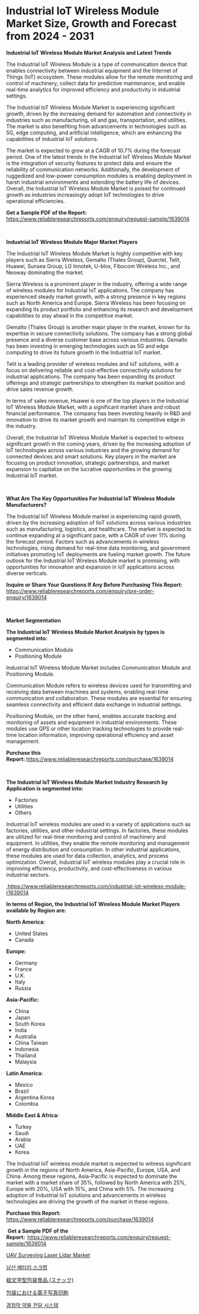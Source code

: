 <p><h1>Industrial IoT Wireless Module Market Size, Growth and Forecast from 2024 - 2031</h1></p><p><strong>Industrial IoT Wireless Module Market Analysis and Latest Trends</strong></p>
<p><p>The Industrial IoT Wireless Module is a type of communication device that enables connectivity between industrial equipment and the Internet of Things (IoT) ecosystem. These modules allow for the remote monitoring and control of machinery, collect data for predictive maintenance, and enable real-time analytics for improved efficiency and productivity in industrial settings.</p><p>The Industrial IoT Wireless Module Market is experiencing significant growth, driven by the increasing demand for automation and connectivity in industries such as manufacturing, oil and gas, transportation, and utilities. The market is also benefiting from advancements in technologies such as 5G, edge computing, and artificial intelligence, which are enhancing the capabilities of industrial IoT solutions.</p><p>The market is expected to grow at a CAGR of 10.7% during the forecast period. One of the latest trends in the Industrial IoT Wireless Module Market is the integration of security features to protect data and ensure the reliability of communication networks. Additionally, the development of ruggedized and low-power consumption modules is enabling deployment in harsh industrial environments and extending the battery life of devices. Overall, the Industrial IoT Wireless Module Market is poised for continued growth as industries increasingly adopt IoT technologies to drive operational efficiencies.</p></p>
<p><strong>Get a Sample PDF of the Report:&nbsp;</strong> <a href="https://www.reliableresearchreports.com/enquiry/request-sample/1639014">https://www.reliableresearchreports.com/enquiry/request-sample/1639014</a></p>
<p>&nbsp;</p>
<p><strong>Industrial IoT Wireless Module Major Market Players</strong></p>
<p><p>The Industrial IoT Wireless Module Market is highly competitive with key players such as Sierra Wireless, Gemalto (Thales Group), Quectel, Telit, Huawei, Sunsea Group, LG Innotek, U-blox, Fibocom Wireless Inc., and Neoway dominating the market.</p><p>Sierra Wireless is a prominent player in the industry, offering a wide range of wireless modules for Industrial IoT applications. The company has experienced steady market growth, with a strong presence in key regions such as North America and Europe. Sierra Wireless has been focusing on expanding its product portfolio and enhancing its research and development capabilities to stay ahead in the competitive market.</p><p>Gemalto (Thales Group) is another major player in the market, known for its expertise in secure connectivity solutions. The company has a strong global presence and a diverse customer base across various industries. Gemalto has been investing in emerging technologies such as 5G and edge computing to drive its future growth in the Industrial IoT market.</p><p>Telit is a leading provider of wireless modules and IoT solutions, with a focus on delivering reliable and cost-effective connectivity solutions for industrial applications. The company has been expanding its product offerings and strategic partnerships to strengthen its market position and drive sales revenue growth.</p><p>In terms of sales revenue, Huawei is one of the top players in the Industrial IoT Wireless Module Market, with a significant market share and robust financial performance. The company has been investing heavily in R&D and innovation to drive its market growth and maintain its competitive edge in the industry.</p><p>Overall, the Industrial IoT Wireless Module Market is expected to witness significant growth in the coming years, driven by the increasing adoption of IoT technologies across various industries and the growing demand for connected devices and smart solutions. Key players in the market are focusing on product innovation, strategic partnerships, and market expansion to capitalize on the lucrative opportunities in the growing Industrial IoT market.</p></p>
<p>&nbsp;</p>
<p><strong>What Are The Key Opportunities For Industrial IoT Wireless Module Manufacturers?</strong></p>
<p><p>The Industrial IoT Wireless Module market is experiencing rapid growth, driven by the increasing adoption of IIoT solutions across various industries such as manufacturing, logistics, and healthcare. The market is expected to continue expanding at a significant pace, with a CAGR of over 11% during the forecast period. Factors such as advancements in wireless technologies, rising demand for real-time data monitoring, and government initiatives promoting IoT deployments are fueling market growth. The future outlook for the Industrial IoT Wireless Module market is promising, with opportunities for innovation and expansion in IoT applications across diverse verticals.</p></p>
<p><strong>Inquire or Share Your Questions If Any Before Purchasing This Report:</strong> <a href="https://www.reliableresearchreports.com/enquiry/pre-order-enquiry/1639014">https://www.reliableresearchreports.com/enquiry/pre-order-enquiry/1639014</a></p>
<p>&nbsp;</p>
<p><strong>Market Segmentation</strong></p>
<p><strong>The Industrial IoT Wireless Module Market Analysis by types is segmented into:</strong></p>
<p><ul><li>Communication Module</li><li>Positioning Module</li></ul></p>
<p><p>Industrial IoT Wireless Module Market includes Communication Module and Positioning Module. </p><p>Communication Module refers to wireless devices used for transmitting and receiving data between machines and systems, enabling real-time communication and collaboration. These modules are essential for ensuring seamless connectivity and efficient data exchange in industrial settings.</p><p>Positioning Module, on the other hand, enables accurate tracking and monitoring of assets and equipment in industrial environments. These modules use GPS or other location tracking technologies to provide real-time location information, improving operational efficiency and asset management.</p></p>
<p><strong>Purchase this Report:&nbsp;</strong><a href="https://www.reliableresearchreports.com/purchase/1639014">https://www.reliableresearchreports.com/purchase/1639014</a></p>
<p>&nbsp;</p>
<p><strong>The Industrial IoT Wireless Module Market Industry Research by Application is segmented into:</strong></p>
<p><ul><li>Factories</li><li>Utilities</li><li>Others</li></ul></p>
<p><p>Industrial IoT wireless modules are used in a variety of applications such as factories, utilities, and other industrial settings. In factories, these modules are utilized for real-time monitoring and control of machinery and equipment. In utilities, they enable the remote monitoring and management of energy distribution and consumption. In other industrial applications, these modules are used for data collection, analytics, and process optimization. Overall, industrial IoT wireless modules play a crucial role in improving efficiency, productivity, and cost-effectiveness in various industrial sectors.</p></p>
<p><a href="https://www.reliableresearchreports.com/industrial-iot-wireless-module-r1639014">&nbsp;https://www.reliableresearchreports.com/industrial-iot-wireless-module-r1639014</a></p>
<p><strong>In terms of Region, the Industrial IoT Wireless Module Market Players available by Region are:</strong></p>
<p>
    <p> <strong> North America: </strong>
        <ul>
            <li>United States</li>
            <li>Canada</li>
        </ul>
        </p> 
    <p> <strong> Europe: </strong>
        <ul>
            <li>Germany</li>
            <li>France</li>
            <li>U.K.</li>
            <li>Italy</li>
            <li>Russia</li>
        </ul>
        </p> 
    <p> <strong> Asia-Pacific: </strong>
        <ul>
            <li>China</li>
            <li>Japan</li>
            <li>South Korea</li>
            <li>India</li>
            <li>Australia</li>
            <li>China Taiwan</li>
            <li>Indonesia</li>
            <li>Thailand</li>
            <li>Malaysia</li>
        </ul>
        </p> 
    <p> <strong> Latin America: </strong>
        <ul>
            <li>Mexico</li>
            <li>Brazil</li>
            <li>Argentina Korea</li>
            <li>Colombia</li>
        </ul>
        </p> 
    <p> <strong> Middle East & Africa: </strong>
        <ul>
            <li>Turkey</li>
            <li>Saudi</li>
            <li>Arabia</li>
            <li>UAE</li>
            <li>Korea</li>
        </ul>
    </p>
    </p>
<p><p>The Industrial IoT wireless module market is expected to witness significant growth in the regions of North America, Asia-Pacific, Europe, USA, and China. Among these regions, Asia-Pacific is expected to dominate the market with a market share of 35%, followed by North America with 25%, Europe with 20%, USA with 15%, and China with 5%. The increasing adoption of Industrial IoT solutions and advancements in wireless technologies are driving the growth of the market in these regions.</p></p>
<p><strong>Purchase this Report: </strong><a href="https://www.reliableresearchreports.com/purchase/1639014">https://www.reliableresearchreports.com/purchase/1639014</a></p>
<p>&nbsp;<strong>Get a Sample PDF of the Report:&nbsp;&nbsp;</strong><a href="https://www.reliableresearchreports.com/enquiry/request-sample/1639014">https://www.reliableresearchreports.com/enquiry/request-sample/1639014</a></p>
<p><strong></strong></p>
<p><p><a href="https://github.com/derrinmiltonellis35gcl/Market-Research-Report-List-2/blob/main/uav-surveying-laser-lidar-market.md">UAV Surveying Laser Lidar Market</a></p><p><a href="https://github.com/mduzzalmduzzal601/Market-Research-Report-List-1/blob/main/687774782964.md">납산 배터리 스크랩</a></p><p><a href="https://github.com/LuzHills1972/Market-Research-Report-List-1/blob/main/102911093515.md">絵文字型包装食品 (スナック)</a></p><p><a href="https://github.com/FrancoWeber2023/Market-Research-Report-List-1/blob/main/336322093512.md">包装における電子写真印刷</a></p><p><a href="https://github.com/tukangkrupk/Market-Research-Report-List-1/blob/main/333859682965.md">경점막 약물 전달 시스템</a></p></p>